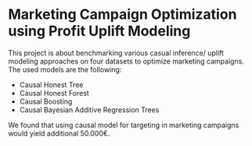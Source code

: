 # Marketing Campaign Optimization using Profit Uplift Modeling

This project is about benchmarking various casual inference/ uplift modeling approaches on four datasets to optimize marketing campaigns. 
The used models are the following:
* Causal Honest Tree
* Causal Honest Forest
* Causal Boosting
* Causal Bayesian Additive Regression Trees

We found that using causal model for targeting in marketing campaigns would yield additional 50.000€.


